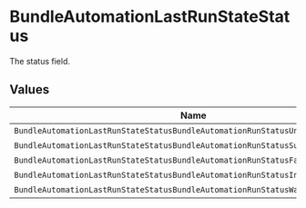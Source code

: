 # BundleAutomationLastRunStateStatus

The status field.


## Values

| Name                                                                            | Value                                                                           |
| ------------------------------------------------------------------------------- | ------------------------------------------------------------------------------- |
| `BundleAutomationLastRunStateStatusBundleAutomationRunStatusUnspecified`        | BUNDLE_AUTOMATION_RUN_STATUS_UNSPECIFIED                                        |
| `BundleAutomationLastRunStateStatusBundleAutomationRunStatusSuccess`            | BUNDLE_AUTOMATION_RUN_STATUS_SUCCESS                                            |
| `BundleAutomationLastRunStateStatusBundleAutomationRunStatusFailure`            | BUNDLE_AUTOMATION_RUN_STATUS_FAILURE                                            |
| `BundleAutomationLastRunStateStatusBundleAutomationRunStatusInProgress`         | BUNDLE_AUTOMATION_RUN_STATUS_IN_PROGRESS                                        |
| `BundleAutomationLastRunStateStatusBundleAutomationRunStatusWaitingForApproval` | BUNDLE_AUTOMATION_RUN_STATUS_WAITING_FOR_APPROVAL                               |